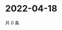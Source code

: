 # 2022-04-18

共 0 条

<!-- BEGIN WEIBO -->
<!-- 最后更新时间 Mon Apr 18 2022 19:13:33 GMT+0800 (China Standard Time) -->

<!-- END WEIBO -->
